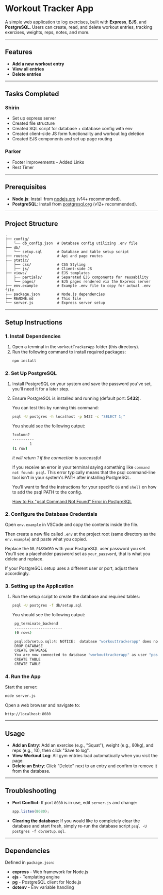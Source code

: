 # Workout Tracker App

A simple web application to log exercises, built with **Express**, **EJS**, and **PostgreSQL**. Users can create, read, and delete workout entries, tracking exercises, weights, reps, notes, and more.

---

## Features

- **Add a new workout entry**
- **View all entries**
- **Delete entries**

---

## Tasks Completed

### Shirin

- Set up express server
- Created file structure
- Created SQL script for database + database config with env
- Created client-side JS form functionality and workout log deletion
- Created EJS components and set up page routing 

### Parker

- Footer Improvements - Added Links
- Rest Timer 

---

## Prerequisites

- **Node.js**: Install from [nodejs.org](https://nodejs.org/) (v14+ recommended).
- **PostgreSQL**: Install from [postgresql.org](https://www.postgresql.org/download/) (v12+ recommended).

---

## Project Structure

```
.
├── config/
│   └── db_config.json  # Database config utilizing .env file
├── db/
│   └── setup.sql       # Database and table setup script
├── routes/             # Api and page routes
├── static/
│   ├── css/            # CSS Styling
│   ├── js/             # Client-side JS
├── views/              # EJS templates
│   ├── partials/       # Separated EJS components for reusability
│   └── pages/          # EJS pages rendered via the Express server
├── env.example         # Example .env file to copy for actual .env file
├── package.json        # Node.js dependencies
├── README.md           # This file
└── server.js           # Express server setup
```

---

## Setup Instructions

### 1. Install Dependencies

1. Open a terminal in the `workoutTrackerApp` folder (this directory).
2. Run the following command to install required packages:
   ```bash
   npm install
   ```

### 2. Set Up PostgreSQL

1. Install PostgreSQL on your system and save the password you've set, you'll need it for a later step.

2. Ensure PostgreSQL is installed and running (default port: **5432**).

   You can test this by running this command:

   ```bash
   psql -U postgres -h localhost -p 5432 -c "SELECT 1;"
   ```

   You should see the following output:

   ```bash
   ?column?
   ----------
           1
   (1 row)
   ```

   _it will return 1 if the connection is successful_

   If you receive an error in your terminal saying something like `command not found: psql`. This error typically means that the psql command-line tool isn't in your system's PATH after installing PostgreSQL.

   You'll want to find the instructions for your specific `OS` and `shell` on how to add the psql PATH to the config.

   [How to Fix "psql Command Not Found" Error in PostgreSQL](https://www.w3resource.com/PostgreSQL/snippets/psql-command-not-found.php#google_vignette)

### 2. Configure the Database Credentials

Open `env.example` in VSCode and copy the contents inside the file.

Then create a new file called `.env` at the project root (same directory as the `env.example`) and paste what you copied.

Replace the `DB_PASSWORD` with your PostgreSQL user password you set. You'll see a placeholder password set as `your_password`, that is what you delete and replace.

If your PostgreSQL setup uses a different user or port, adjust them accordingly.

### 3. Setting up the Application

1. Run the setup script to create the database and required tables:

   ```bash
   psql -U postgres -f db/setup.sql
   ```

   You should see the following output:

   ```bash
    pg_terminate_backend
    ----------------------
    (0 rows)

    psql:db/setup.sql:4: NOTICE:  database "workouttrackerapp" does not exist, skipping
    DROP DATABASE
    CREATE DATABASE
    You are now connected to database "workouttrackerapp" as user "postgres".
    CREATE TABLE
    CREATE TABLE
   ```

### 4. Run the App

Start the server:

```bash
node server.js
```

Open a web browser and navigate to:

```
http://localhost:8080
```

---

## Usage

- **Add an Entry**: Add an exercise (e.g., "Squat"), weight (e.g., 60kg), and reps (e.g., 10), then click "Save to log".
- **View Workout Log**: All gym entries load automatically when you visit the page.
- **Delete an Entry**: Click "Delete" next to an entry and confirm to remove it from the database.

---

## Troubleshooting

- **Port Conflict**: If port `8080` is in use, edit `server.js` and change:

  ```javascript
  app.listen(8080);
  ```

- **Clearing the database**: If you would like to completely clear the database and start fresh, simply re-run the database script `psql -U postgres -f db/setup.sql`.

---

## Dependencies

Defined in `package.json`:

- **express** - Web framework for Node.js
- **ejs** - Templating engine
- **pg** - PostgreSQL client for Node.js
- **dotenv** - Env variable handling
